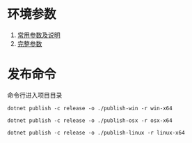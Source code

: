<!--
 * @Author: snltty
 * @Date: 2021-09-04 00:32:20
 * @LastEditors: snltty
 * @LastEditTime: 2021-09-04 00:35:25
 * @version: v1.0.0
 * @Descripttion: 功能说明
 * @FilePath: \client.web.vue3\src\views\about\publish.md
-->
# 环境参数
1. <a href="https://docs.microsoft.com/zh-cn/dotnet/core/rid-catalog" target="_blank">常用参数及说明</a>
2. <a href="https://github.com/dotnet/runtime/blob/main/src/libraries/Microsoft.NETCore.Platforms/src/runtime.json" target="_blank">完整参数</a>

# 发布命令
命令行进入项目目录 
```
dotnet publish -c release -o ./publish-win -r win-x64

dotnet publish -c release -o ./publish-osx -r osx-x64

dotnet publish -c release -o ./publish-linux -r linux-x64
```